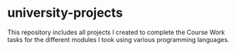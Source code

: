 # university-projects

This repository includes all projects I created to complete the Course Work tasks for the different modules I took using various programming languages.
